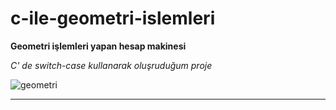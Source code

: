 # c-ile-geometri-islemleri
**Geometri işlemleri yapan hesap makinesi**

*C' de switch-case kullanarak oluşruduğum proje*

![geometri](https://github.com/melikebasturk/c-ile-geometri-islemleri/assets/81379373/bf003cb2-9bf8-442a-9550-1e7c28a18217)

---



